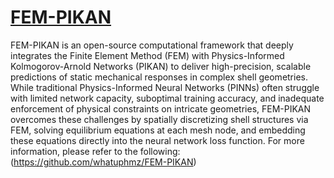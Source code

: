 # [FEM-PIKAN](https://github.com/whatuphmz/FEM-PIKAN)
FEM-PIKAN is an open-source computational framework that deeply integrates the Finite Element Method (FEM) with Physics-Informed Kolmogorov-Arnold Networks (PIKAN) to deliver high-precision, scalable predictions of static mechanical responses in complex shell geometries.
While traditional Physics-Informed Neural Networks (PINNs) often struggle with limited network capacity, suboptimal training accuracy, and inadequate enforcement of physical constraints on intricate geometries, FEM-PIKAN overcomes these challenges by spatially discretizing shell structures via FEM, solving equilibrium equations at each mesh node, and embedding these equations directly into the neural network loss function.
For more information, please refer to the following: (https://github.com/whatuphmz/FEM-PIKAN)
